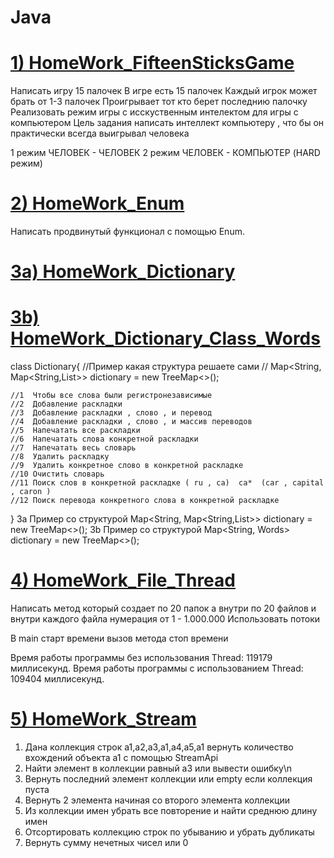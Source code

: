 # Java
# [1) HomeWork_FifteenSticksGame](https://github.com/Vinnik81/Java/tree/master/HomeWork_FifteenSticksGame)
Написать игру 15 палочек
В игре есть 15 палочек
Каждый игрок может брать от 1-3 палочек
Проигрывает тот кто берет последнию палочку
Реализовать режим игры с исскуственным интелектом для игры с компьютером
Цель задания написать интеллект компьютеру , что бы он практически всегда выигрывал человека

1 режим ЧЕЛОВЕК - ЧЕЛОВЕК
2 режим ЧЕЛОВЕК - КОМПЬЮТЕР (HARD режим)

# [2) HomeWork_Enum](https://github.com/Vinnik81/Java/tree/master/HomeWork_Enum)
Написать продвинутый функционал с помощью Enum.

# [3a) HomeWork_Dictionary](https://github.com/Vinnik81/Java/tree/master/HomeWork_Dictionary)
# [3b) HomeWork_Dictionary_Class_Words](https://github.com/Vinnik81/Java/tree/master/HomeWork_Dictionary_Class_Words)
class Dictionary{
//Пример какая структура решаете сами
//    Map<String, Map<String,List<String>>> dictionary  = new TreeMap<>();

    //1  Чтобы все слова были регистронезависимые
    //2  Добавление раскладки
    //3  Добавление раскладки , слово , и перевод
    //4  Добавление раскладки , слово , и массив переводов
    //5  Напечатать все раскладки
    //6  Напечатать слова конкретной раскладки
    //7  Напечатать весь словарь
    //8  Удалить раскладку
    //9  Удалить конкретное слово в конкретной раскладке
    //10 Очистить словарь
    //11 Поиск слов в конкретной раскладке ( ru , ca)  ca*  (car , capital , caron )
    //12 Поиск перевода конкретного слова в конкретной раскладке
}
3a Пример со структурой  Map<String, Map<String,List<String>>> dictionary  = new TreeMap<>();
3b Пример со структурой  Map<String, Words> dictionary  = new TreeMap<>();

# [4) HomeWork_File_Thread](https://github.com/Vinnik81/Java/tree/master/HomeWork_File_Thread)
Написать метод который создает по 20 папок а внутри по 20 файлов и внутри каждого файла нумерация от 1 - 1.000.000
Использовать потоки

В main
старт времени
вызов метода
стоп времени

Время работы программы без использования Thread: 119179 миллисекунд.
Время работы программы с использованием Thread: 109404 миллисекунд.

# [5) HomeWork_Stream](https://github.com/Vinnik81/Java/tree/master/HomeWork_Stream)
1) Дана коллекция строк а1,а2,а3,а1,a4,a5,a1 вернуть количество вхождений объекта a1 с помощью StreamApi
2) Найти элемент в коллекции равный а3 или вывести ошибку\n
3) Вернуть последний элемент коллекции или empty если коллекция пуста
4) Вернуть 2 элемента начиная со второго элемента коллекции
5) Из коллекции имен убрать все повторение и найти среднюю длину имен
6) Отсортировать коллекцию строк по убыванию и убрать дубликаты
7) Вернуть сумму нечетных чисел или 0